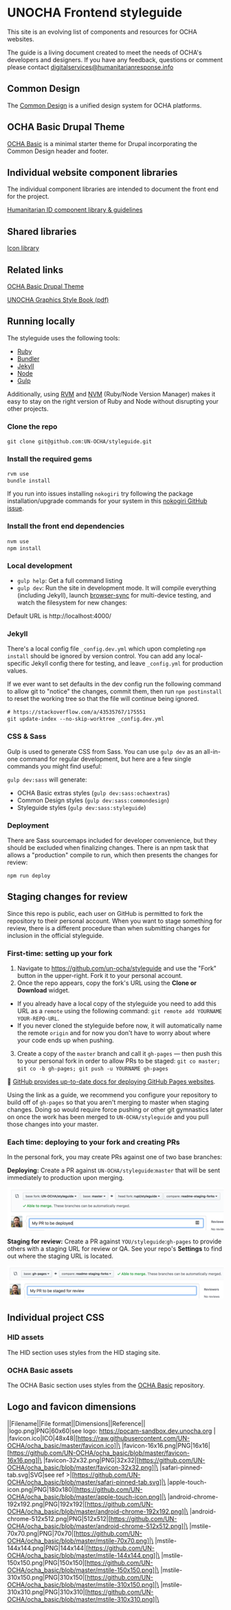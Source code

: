 # UNOCHA Frontend styleguide

This site is an evolving list of components and resources for OCHA websites.

The guide is a living document created to meet the needs of OCHA's developers and designers. If you have any feedback, questions or comment please contact digitalservices@humanitarianresponse.info

## Common Design

The [Common Design](https://un-ocha.github.io/styleguide/common-design) is a unified design system for OCHA platforms.

## OCHA Basic Drupal Theme

[OCHA Basic](https://un-ocha.github.io/styleguide/ocha) is a minimal starter theme for Drupal incorporating the Common Design header and footer.

## Individual website component libraries

The individual component libraries are intended to document the front end for the project.

[Humanitarian ID component library & guidelines](https://un-ocha.github.io/styleguide/hid)

## Shared libraries

[Icon library](https://un-ocha.github.io/styleguide/icons)

## Related links

[OCHA Basic Drupal Theme](https://github.com/UN-OCHA/ocha_basic)

[UNOCHA Graphics Style Book (pdf)](https://www.unocha.org/sites/unocha/files/dms/Documents/GraphicsStyleBook_for_public.pdf)

## Running locally

The styleguide uses the following tools:

* [Ruby](https://www.ruby-lang.org/en/)
* [Bundler](http://bundler.io/)
* [Jekyll](https://jekyllrb.com)
* [Node](https://nodejs.org/)
* [Gulp](https://gulpjs.com)

Additionally, using [RVM](https://rvm.io/) and [NVM](https://github.com/creationix/nvm) (Ruby/Node Version Manager) makes it easy to stay on the right version of Ruby and Node without disrupting your other projects.

### Clone the repo

```
git clone git@github.com:UN-OCHA/styleguide.git
```

### Install the required gems

```
rvm use
bundle install
```

If you run into issues installing `nokogiri` try following the package installation/upgrade commands for your system in this [nokogiri GitHub issue](https://github.com/sparklemotion/nokogiri/issues/1099).

### Install the front end dependencies

```
nvm use
npm install
```

### Local development

* `gulp help`: Get a full command listing
* `gulp dev`: Run the site in development mode. It will compile everything (including Jekyll), launch [browser-sync](https://browsersync.io) for multi-device testing, and watch the filesystem for new changes:

Default URL is http://localhost:4000/

### Jekyll

There's a local config file `_config.dev.yml` which upon completing `npm install` should be ignored by version control. You can add any local-specific Jekyll config there for testing, and leave `_config.yml` for production values.

If we ever want to set defaults in the dev config run the following command to allow git to "notice" the changes, commit them, then run `npm postinstall` to reset the working tree so that the file will continue being ignored.

```
# https://stackoverflow.com/a/43535767/175551
git update-index --no-skip-worktree _config.dev.yml
```

### CSS & Sass

Gulp is used to generate CSS from Sass. You can use `gulp dev` as an all-in-one command for regular development, but here are a few single commands you might find useful:

`gulp dev:sass` will generate:

* OCHA Basic extras styles (`gulp dev:sass:ochaextras`)
* Common Design styles (`gulp dev:sass:commondesign`)
* Styleguide styles (`gulp dev:sass:styleguide`)

### Deployment

There are Sass sourcemaps included for developer convenience, but they should be excluded when finalizing changes. There is an npm task that allows a "production" compile to run, which then presents the changes for review:

```
npm run deploy
```

## Staging changes for review

Since this repo is public, each user on GitHub is permitted to fork the repository to their personal account. When you want to stage something for review, there is a different procedure than when submitting changes for inclusion in the official styleguide.

### First-time: setting up your fork

1. Navigate to https://github.com/un-ocha/styleguide and use the "Fork" button in the upper-right. Fork it to your personal account.
2. Once the repo appears, copy the fork's URL using the **Clone or Download** widget.
  * If you already have a local copy of the styleguide you need to add this URL as a `remote` using the following command: `git remote add YOURNAME YOUR-REPO-URL`.
  * If you never cloned the styleguide before now, it will automatically name the remote `origin` and for now you don't have to worry about where your code ends up when pushing.
3. Create a copy of the `master` branch and call it `gh-pages` — then push this to your personal fork in order to allow PRs to be staged: `git co master; git co -b gh-pages; git push -u YOURNAME gh-pages`

:link: [GitHub provides up-to-date docs for deploying GitHub Pages websites](https://help.github.com/articles/configuring-a-publishing-source-for-github-pages/#default-source-settings-for-repositories-without-the-username-naming-scheme).

Using the link as a guide, we recommend you configure your repository to build off of `gh-pages` so that you aren't merging to master when staging changes. Doing so would require force pushing or other git gymnastics later on once the work has been merged to `UN-OCHA/styleguide` and you pull those changes into your master.

### Each time: deploying to your fork and creating PRs

In the personal fork, you may create PRs against one of two base branches:

**Deploying:** Create a PR against `UN-OCHA/styleguide`:`master` that will be sent immediately to production upon merging.

![Example of a cross-fork PR](_readme/github-pr-deploy.png)

**Staging for review:** Create a PR against `YOU/styleguide`:`gh-pages` to provide others with a staging URL for review or QA. See your repo's **Settings** to find out where the staging URL is located.

![Example of an internal PR to a personal gh-pages branch](_readme/github-pr-stage.png)


## Individual project CSS

### HID assets

The HID section uses styles from the HID staging site.

### OCHA Basic assets

The OCHA Basic section uses styles from the [OCHA Basic](https://github.com/un-ocha/ocha_basic) repository.



## Logo and favicon dimensions

||Filename||File format||Dimensions||Reference||\
|logo.png|PNG|60x60|see logo: https://pocam-sandbox.dev.unocha.org |\
|favicon.ico|ICO|48x48|[https://raw.githubusercontent.com/UN-OCHA/ocha_basic/master/favicon.ico]|\
|favicon-16x16.png|PNG|16x16|[https://github.com/UN-OCHA/ocha_basic/blob/master/favicon-16x16.png]|\
|favicon-32x32.png|PNG|32x32|[https://github.com/UN-OCHA/ocha_basic/blob/master/favicon-32x32.png]|\
|safari-pinned-tab.svg|SVG|see ref >|[https://github.com/UN-OCHA/ocha_basic/blob/master/safari-pinned-tab.svg]|\
|apple-touch-icon.png|PNG|180x180|[https://github.com/UN-OCHA/ocha_basic/blob/master/apple-touch-icon.png]|\
|android-chrome-192x192.png|PNG|192x192|[https://github.com/UN-OCHA/ocha_basic/blob/master/android-chrome-192x192.png]|\
|android-chrome-512x512.png|PNG|512x512|[https://github.com/UN-OCHA/ocha_basic/blob/master/android-chrome-512x512.png]|\
|mstile-70x70.png|PNG|70x70|[https://github.com/UN-OCHA/ocha_basic/blob/master/mstile-70x70.png]|\
|mstile-144x144.png|PNG|144x144|[https://github.com/UN-OCHA/ocha_basic/blob/master/mstile-144x144.png]|\
|mstile-150x150.png|PNG|150x150|[https://github.com/UN-OCHA/ocha_basic/blob/master/mstile-150x150.png]|\
|mstile-310x150.png|PNG|310x150|[https://github.com/UN-OCHA/ocha_basic/blob/master/mstile-310x150.png]|\
|mstile-310x310.png|PNG|310x310|[https://github.com/UN-OCHA/ocha_basic/blob/master/mstile-310x310.png]|\
